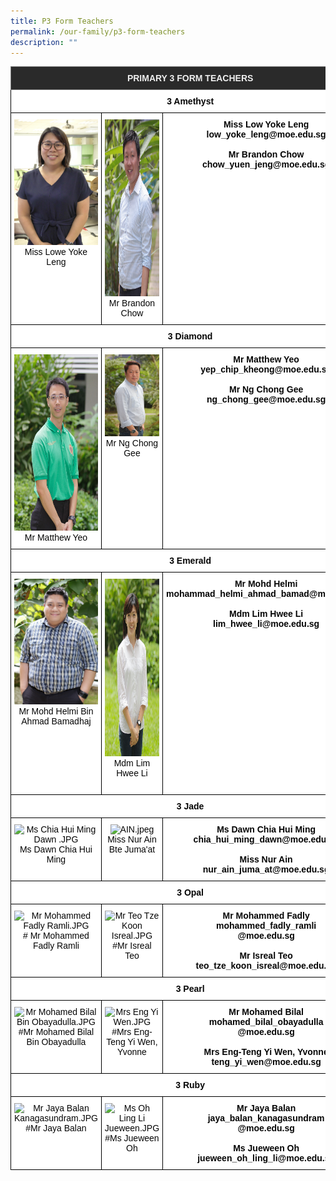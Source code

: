 ```yaml
---
title: P3 Form Teachers
permalink: /our-family/p3-form-teachers
description: ""
---
```

<style type="text/css">
.tg  {border-collapse:collapse;border-spacing:0;}
.tg td{border-color:black;border-style:solid;border-width:1px;font-family:Arial, sans-serif;font-size:14px;
  overflow:hidden;padding:10px 5px;word-break:normal;}
.tg th{border-color:black;border-style:solid;border-width:1px;font-family:Arial, sans-serif;font-size:14px;
  font-weight:normal;overflow:hidden;padding:10px 5px;word-break:normal;}
.tg .tg-8zvm{background-color:#2A2A2A;border-color:inherit;color:#EEE;font-weight:bold;text-align:center;vertical-align:middle}
.tg .tg-qn16{background-color:#FFF;color:#050505;font-weight:bold;text-align:center;vertical-align:top}
.tg .tg-v9jf{background-color:#FFF;color:#050505;text-align:center;vertical-align:top}
</style>
<table class="tg">
<thead>
  <tr>
    <th class="tg-8zvm" colspan="3"><span style="color:#EEE;background-color:#2A2A2A">PRIMARY 3 FORM TEACHERS</span></th>
  </tr>
</thead>
<tbody>
  <tr>
    <td class="tg-qn16" colspan="3"><strong> 3 Amethyst</strong></td>
  </tr>
  <tr>
    <td class="tg-v9jf"><img src="/images/Lowe%20yoke%20leng.jpg" alt="Lowe yoke leng.jpg" width="189">Miss Lowe Yoke Leng<br></td>
    <td class="tg-v9jf"><img src="/images/Mr%20Brandon%20Chow%20Yuen%20Jeng.jpg" alt="Mr Brandon Chow Yuen Jeng.JPG" width="188" height="283">Mr Brandon Chow</td>
    <td class="tg-qn16"><strong>Miss Low Yoke Leng</strong><br>low_yoke_leng@moe.edu.sg<br><br><strong>Mr Brandon Chow</strong><br>chow_yuen_jeng@moe.edu.sg </td>
  </tr>
  <tr>
    <td class="tg-qn16" colspan="3"> <strong> 3 Diamond  </strong> </td>
  </tr>
  <tr>
    <td class="tg-v9jf"><img src="/images/Mr%20Yeo%20Chip%20Kheong%20Matthew.jpg" alt="Mr Yeo Chip Kheong Matthew.jpg" width="189" height="282">Mr Matthew Yeo<br></td>
    <td class="tg-v9jf"><img src="/images/Mr%20Ng%20Chong%20Gee.jpg" alt="Mr Ng Chong Gee.JPG" width="190">Mr Ng Chong Gee </td>
    <td class="tg-qn16"><strong>Mr Matthew Yeo</strong><br>yep_chip_kheong@moe.edu.sg<br><br><strong>Mr Ng Chong Gee</strong><br>ng_chong_gee@moe.edu.sg </td>
  </tr>
  <tr>
    <td class="tg-qn16" colspan="3">  <strong> 3 Emerald </strong> </td>
  </tr>
  <tr>
    <td class="tg-v9jf"><img src="/images/Mr%20Mohammad%20Helmi%20Bin%20Ahmad%20Bamadhaj.jpg" alt="Mr Mohammad Helmi Bin Ahmad Bamadhaj.JPG" width="189">Mr Mohd Helmi Bin Ahmad Bamadhaj </td>
    <td class="tg-v9jf"><img src="/images/Mdm%20Lim%20Hwee%20Lii.jpg" alt="Mdm Lim Hwee Li.jpg" width="190" height="284">Mdm Lim Hwee Li <br><br></td>
    <td class="tg-qn16"><strong>Mr Mohd Helmi</strong><br>mohammad_helmi_ahmad_bamad@moe.edu.sg<br><br><strong>Mdm Lim Hwee Li</strong><br>lim_hwee_li@moe.edu.sg </td>
  </tr>
  <tr>
    <td class="tg-qn16" colspan="3"><strong>  3 Jade   </strong></td>
  </tr>
  <tr>
    <td class="tg-v9jf"><img src="![](/images/Ms%20Chia%20Hui%20Ming%20Dawnn.jpg)" alt="Ms Chia Hui Ming Dawn .JPG" width="189">Ms Dawn Chia Hui Ming<br><br></td>
    <td class="tg-v9jf"><img src="![](/images/ain.jpeg)" alt="AIN.jpeg" width="190">Miss Nur Ain Bte Juma'at </td>
    <td class="tg-qn16"><strong> Ms Dawn Chia Hui Ming</strong><br>chia_hui_ming_dawn@moe.edu.sg<br><br><strong>Miss Nur Ain </strong><br>nur_ain_juma_at@moe.edu.sg</td>
  </tr>
  <tr>
    <td class="tg-qn16" colspan="3">  3 Opal   </td>
  </tr>
  <tr>
    <td class="tg-v9jf"><img src="https://punggolviewpri.moe.edu.sg/qql/slot/u315/Our%20Family/Staff/Mr%20Mohammed%20Fadly%20Ramli.JPG" alt="Mr Mohammed Fadly Ramli.JPG" width="189"># Mr Mohammed Fadly Ramli</td>
    <td class="tg-v9jf"><img src="https://punggolviewpri.moe.edu.sg/qql/slot/u315/Our%20Family/Staff/Mr%20Teo%20Tze%20Koon%20Isreal.JPG" alt="Mr Teo Tze Koon Isreal.JPG" width="190">#Mr Isreal Teo <br><br></td>
    <td class="tg-qn16">Mr Mohammed Fadly<br>mohammed_fadly_ramli<br>@moe.edu.sg<br><br>Mr Isreal Teo<br>teo_tze_koon_isreal@moe.edu.sg </td>
  </tr>
  <tr>
    <td class="tg-qn16" colspan="3">   3 Pearl  </td>
  </tr>
  <tr>
    <td class="tg-v9jf"><img src="https://punggolviewpri.moe.edu.sg/qql/slot/u315/Our%20Family/Staff/Mr%20Mohamed%20Bilal%20Bin%20Obayadulla.JPG" alt="Mr Mohamed Bilal Bin Obayadulla.JPG" width="189">#Mr Mohamed Bilal Bin Obayadulla<br></td>
    <td class="tg-v9jf"><img src="https://punggolviewpri.moe.edu.sg/qql/slot/u315/Our%20Family/Staff/Mrs%20Eng%20Yi%20Wen.JPG" alt="Mrs Eng Yi Wen.JPG" width="190">#Mrs Eng-Teng Yi Wen, Yvonne<br></td>
    <td class="tg-qn16">Mr Mohamed Bilal<br>mohamed_bilal_obayadulla<br>@moe.edu.sg<br><br>Mrs Eng-Teng Yi Wen, Yvonne<br>teng_yi_wen@moe.edu.sg</td>
  </tr>
  <tr>
    <td class="tg-qn16" colspan="3">   3 Ruby  </td>
  </tr>
  <tr>
    <td class="tg-v9jf"><img src="https://punggolviewpri.moe.edu.sg/qql/slot/u315/Our%20Family/Staff/Mr%20Jaya%20Balan%20Kanagasundram.JPG" alt="Mr Jaya Balan Kanagasundram.JPG" width="189">#Mr Jaya Balan</td>
    <td class="tg-v9jf"><img src="https://punggolviewpri.moe.edu.sg/qql/slot/u315/Our%20Family/Staff/Ms%20Oh%20Ling%20Li%20Jueween.JPG" alt="Ms Oh Ling Li Jueween.JPG" width="190">#Ms Jueween Oh </td>
    <td class="tg-qn16">Mr Jaya Balan<br>jaya_balan_kanagasundram<br>@moe.edu.sg<br><br>Ms Jueween Oh<br>jueween_oh_ling_li@moe.edu.sg </td>
  </tr>
</tbody>
</table>